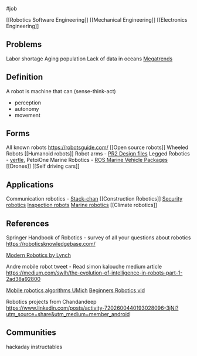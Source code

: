#job 

 [[Robotics Software Engineering]]
 [[Mechanical Engineering]]
 [[Electronics Engineering]]
 
## Problems
Labor shortage
Aging population
Lack of data in oceans
[Megatrends](https://www.linkedin.com/posts/amprather_with-over-80-books-read-this-year-it-was-activity-7142196751897088003-0Co1/?utm_source=share&utm_medium=member_android)

## Definition
A robot is machine that can (sense-think-act)
- perception
- autonomy 
- movement
## Forms
All known robots https://robotsguide.com/
[[Open source robots]]
Wheeled Robots
[[Humanoid robots]]
Robot arms - [PR2 Design files](https://clearpathrobotics.com/pr2-resources-2/)
Legged Robotics - [yertle](https://github.com/Jerome-Graves/yertle), PetoiOne
Marine Robotics - [ROS Marine Vehicle Packages](https://discourse.ros.org/t/release-of-ros-mvp/29367)
[[Drones]]
[[Self driving cars]]

## Applications
Communication robotics - [Stack-chan](https://github.com/meganetaaan/stack-chan)
[[Construction Robotics]]
[Security robotics](https://ubuntu.com/blog/getting-started-with-ros-security-scanning)
[Inspection robots](https://www.linkedin.com/posts/anybotics_ip54-ip68-ip67-activity-7051451831742255105--sl8?utm_source=share&utm_medium=member_desktop)
[Marine robotics](https://www.linkedin.com/posts/nathan-george-914b1360_a-sea-of-small-rovs-2023-info-compilation-activity-7136530603646029825-Q3uR?utm_source=share&utm_medium=member_android)
[[Climate robotics]]

## References
Springer Handbook of Robotics - survey of all your questions about robotics
https://roboticsknowledgebase.com/

[Modern Robotics by Lynch](https://hades.mech.northwestern.edu/index.php/Modern_Robotics)

Andre mobile robot tweet - Read simon kalouche medium article
https://medium.com/swlh/the-evolution-of-intelligence-in-robots-part-1-2ad38a92800

[Mobile robotics algorithms UMich](https://www.youtube.com/playlist?list=PLdMorpQLjeXmbFaVku4JdjmQByHHqTd1F)
[Beginners Robotics vid](https://www.youtube.com/watch?v=ohcacRG-Ks4)

Robotics projects from Chandandeep
https://www.linkedin.com/posts/activity-7202600440193028096-3jNI?utm_source=share&utm_medium=member_android
## Communities
hackaday
instructables


